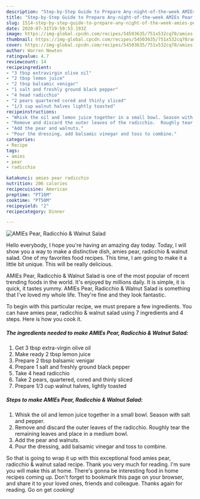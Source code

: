```yaml
---
description: "Step-by-Step Guide to Prepare Any-night-of-the-week AMIEs Pear, Radicchio &amp;amp; Walnut Salad"
title: "Step-by-Step Guide to Prepare Any-night-of-the-week AMIEs Pear, Radicchio &amp;amp; Walnut Salad"
slug: 1514-step-by-step-guide-to-prepare-any-night-of-the-week-amies-pear-radicchio-and-amp-walnut-salad
date: 2020-07-31T19:59:53.193Z
image: https://img-global.cpcdn.com/recipes/54503635/751x532cq70/amies-pear-radicchio-walnut-salad-recipe-main-photo.jpg
thumbnail: https://img-global.cpcdn.com/recipes/54503635/751x532cq70/amies-pear-radicchio-walnut-salad-recipe-main-photo.jpg
cover: https://img-global.cpcdn.com/recipes/54503635/751x532cq70/amies-pear-radicchio-walnut-salad-recipe-main-photo.jpg
author: Warren Newton
ratingvalue: 4.7
reviewcount: 14
recipeingredient:
- "3 tbsp extravirgin olive oil"
- "2 tbsp lemon juice"
- "2 tbsp balsamic venigar"
- "1 salt and freshly ground black pepper"
- "4 head radicchio"
- "2 pears quartered cored and thinly sliced"
- "1/3 cup walnut halves lightly toasted"
recipeinstructions:
- "Whisk the oil and lemon juice together in a small bowl. Season with salt and pepper."
- "Remove and discard the outer leaves of the radicchio.  Roughly tear the remaining leaves and place in a medium bowl."
- "Add the pear and walnuts."
- "Pour the dressing, add balsamic vinegar and toss to combine."
categories:
- Recipe
tags:
- amies
- pear
- radicchio

katakunci: amies pear radicchio 
nutrition: 206 calories
recipecuisine: American
preptime: "PT16M"
cooktime: "PT50M"
recipeyield: "2"
recipecategory: Dinner

---
```



![AMIEs Pear, Radicchio &amp; Walnut Salad](https://img-global.cpcdn.com/recipes/54503635/751x532cq70/amies-pear-radicchio-walnut-salad-recipe-main-photo.jpg)

Hello everybody, I hope you're having an amazing day today. Today, I will show you a way to make a distinctive dish, amies pear, radicchio &amp; walnut salad. One of my favorites food recipes. This time, I am going to make it a little bit unique. This will be really delicious.

AMIEs Pear, Radicchio &amp; Walnut Salad is one of the most popular of recent trending foods in the world. It's enjoyed by millions daily. It is simple, it is quick, it tastes yummy. AMIEs Pear, Radicchio &amp; Walnut Salad is something that I've loved my whole life. They're fine and they look fantastic.




To begin with this particular recipe, we must prepare a few ingredients. You can have amies pear, radicchio &amp; walnut salad using 7 ingredients and 4 steps. Here is how you cook it.

<!--inarticleads1-->

##### The ingredients needed to make AMIEs Pear, Radicchio &amp; Walnut Salad:

1. Get 3 tbsp extra-virgin olive oil
1. Make ready 2 tbsp lemon juice
1. Prepare 2 tbsp balsamic venigar
1. Prepare 1 salt and freshly ground black pepper
1. Take 4 head radicchio
1. Take 2 pears, quartered, cored and thinly sliced
1. Prepare 1/3 cup walnut halves, lightly toasted




<!--inarticleads2-->

##### Steps to make AMIEs Pear, Radicchio &amp; Walnut Salad:

1. Whisk the oil and lemon juice together in a small bowl. Season with salt and pepper.
1. Remove and discard the outer leaves of the radicchio.  Roughly tear the remaining leaves and place in a medium bowl.
1. Add the pear and walnuts.
1. Pour the dressing, add balsamic vinegar and toss to combine.




So that is going to wrap it up with this exceptional food amies pear, radicchio &amp; walnut salad recipe. Thank you very much for reading. I'm sure you will make this at home. There's gonna be interesting food in home recipes coming up. Don't forget to bookmark this page on your browser, and share it to your loved ones, friends and colleague. Thanks again for reading. Go on get cooking!

